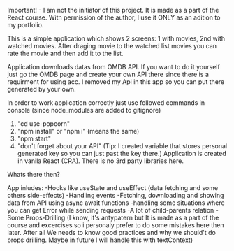 Important! - I am not the initiator of this project. It is made as a part of the React course. With permission of the author, I use it ONLY as an adition to my portfolio.

This is a simple application which shows 2 screens: 1 with movies, 2nd with watched movies. After draging movie to the watched list movies you can rate the movie and then add it to the list.

Application downloads datas from OMDB API. If you want to do it yourself just go the OMDB page and create your own API there since there is a requirment for using acc. I removed my Api in this app so you can put there generated by your own.

In order to work application correctly just use followed commands in console (since node_modules are added to gitignore)

1. "cd use-popcorn"
2. "npm install" or "npm i" (means the same)
3. "npm start" 
4. "don't forget about your API" (Tip: I created variable that stores personal generated key so you can just past the key there.)
Application is created in vanila React (CRA). There is no 3rd party libraries here.

Whats there then?

App inludes:
-Hooks like useState and useEffect (data fetching and some others side-effects)
-Handling events
-Fetching, downloading and showing data from API using async await functions
-handling some situations where you can get Error while sending requests
-A lot of child-parents relation
-Some Props-Drilling (I know, it's antypatern but It is made as a part of the course and excercises so i personaly prefer to do some mistakes here then later. After all We needs to know good practices and why we should't do props drilling. Maybe in future I will handle this with textContext)
